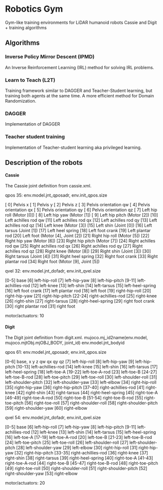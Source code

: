 # Robotics Gym
Gym-like training environments for LiDAR humanoid robots Cassie and Digit + training algorithms

## Algorithms
### Inverse Policy Mirror Descent (IPMD)
An Inverse Reinforcement Learning (IRL) method for solving IRL problems. 

### Learn to Teach (L2T)
Training framework similar to DAGGER and Teacher-Student learning, but training both agents at the same time. 
A more efficient method for Domain Randomization.

### DAGGER 
Implementation of DAGGER

### Teacher student training
Implementation of Teacher-student learning aka privileged learning.

## Description of the robots
#### Cassie

The Cassie joint definition from cassie.xml.

qpos 35: env.model.jnt_qposadr, env.init_qpos.size

[ 0] Pelvis x
[ 1] Pelvis y
[ 2] Pelvis z
[ 3] Pelvis orientation qw
[ 4] Pelvis orientation qx
[ 5] Pelvis orientation qy
[ 6] Pelvis orientation qz
[ 7] Left hip roll         (Motor [0])
[ 8] Left hip yaw          (Motor [1])
[ 9] Left hip pitch        (Motor [2])
[10] Left achilles rod qw
[11] Left achilles rod qx
[12] Left achilles rod qy
[13] Left achilles rod qz
[14] Left knee             (Motor [3])
[15] Left shin                        (Joint [0])
[16] Left tarsus                      (Joint [1])
[17] Left heel spring
[18] Left foot crank
[19] Left plantar rod
[20] Left foot             (Motor [4], Joint [2])
[21] Right hip roll        (Motor [5])
[22] Right hip yaw         (Motor [6])
[23] Right hip pitch       (Motor [7])
[24] Right achilles rod qw
[25] Right achilles rod qx
[26] Right achilles rod qy
[27] Right achilles rod qz
[28] Right knee            (Motor [8])
[29] Right shin                       (Joint [3])
[30] Right tarsus                     (Joint [4])
[31] Right heel spring
[32] Right foot crank
[33] Right plantar rod
[34] Right foot            (Motor [9], Joint [5])

qvel 32: env.model.jnt_dofadr, env.init_qvel.size

[0-5] base
[6] left-hip-roll
[7] left-hip-yaw
[8] left-hip-pitch
[9-11] left-achillies-rod
[12] left-knee
[13] left-shin
[14] left-tarsus
[15] left-heel-spring
[16] left foot crank
[17] left plantar rod
[18] left foot
[19] right-hip-roll
[20] right-hip-yaw
[21] right-hip-pitch
[22-24] right-achillies-rod
[25] right-knee
[26] right-shin
[27] right-tarsus
[28] right-heel-spring
[29] right foot crank
[30] right plantar rod
[31] right foot

motor/actuators: 10

#### Digit

The Digit joint definition from digit.xml.
mujoco.mj_id2name(env.model, mujoco.mjtObj.mjOBJ_BODY, joint_id)
env.model.jnt_bodyid

qpos 61: env.model.jnt_qposadr, env.init_qpos.size

[0-6] base, x y z qw qx qy qz
[7] left-hip-roll
[8] left-hip-yaw
[9] left-hip-pitch
[10-13] left-achillies-rod
[14] left-knee
[15] left-shin
[16] left-tarsus
[17] left-heel-spring
[18] left-toe-A
[19-22] left-toe-A-rod
[23] left-toe-B
[24-27] left-toe-B-rod
[28] left-toe-pitch
[29] left-toe-roll
[30] left-shoulder-roll
[31] left-shoulder-pitch
[32] left-shoulder-yaw
[33] left-elbow
[34] right-hip-roll
[35] right-hip-yaw
[36] right-hip-pitch
[37-40] right-achillies-rod
[41] right-knee
[42] right-shin
[43] right-tarsus
[44] right-heel-spring
[45] right-toe-A
[46-49] right-toe-A-rod
[50] right-toe-B
[51-54] right-toe-B-rod
[55] right-toe-pitch
[56] right-toe-roll
[57] right-shoulder-roll
[58] right-shoulder-pitch
[59] right-shoulder-yaw
[60] right-elbow

qvel 54: env.model.jnt_dofadr, env.init_qvel.size

[0-5] base
[6] left-hip-roll
[7] left-hip-yaw
[8] left-hip-pitch
[9-11] left-achillies-rod
[12] left-knee
[13] left-shin
[14] left-tarsus
[15] left-heel-spring
[16] left-toe-A
[17-19] left-toe-A-rod
[20] left-toe-B
[21-23] left-toe-B-rod
[24] left-toe-pitch
[25] left-toe-roll
[26] left-shoulder-roll
[27] left-shoulder-pitch
[28] left-shoulder-yaw
[29] left-elbow
[30] right-hip-roll
[31] right-hip-yaw
[32] right-hip-pitch
[33-35] right-achillies-rod
[36] right-knee
[37] right-shin
[38] right-tarsus
[39] right-heel-spring
[40] right-toe-A
[41-43] right-toe-A-rod
[44] right-toe-B
[45-47] right-toe-B-rod
[48] right-toe-pitch
[49] right-toe-roll
[50] right-shoulder-roll
[51] right-shoulder-pitch
[52] right-shoulder-yaw
[53] right-elbow

motor/actuators: 20


